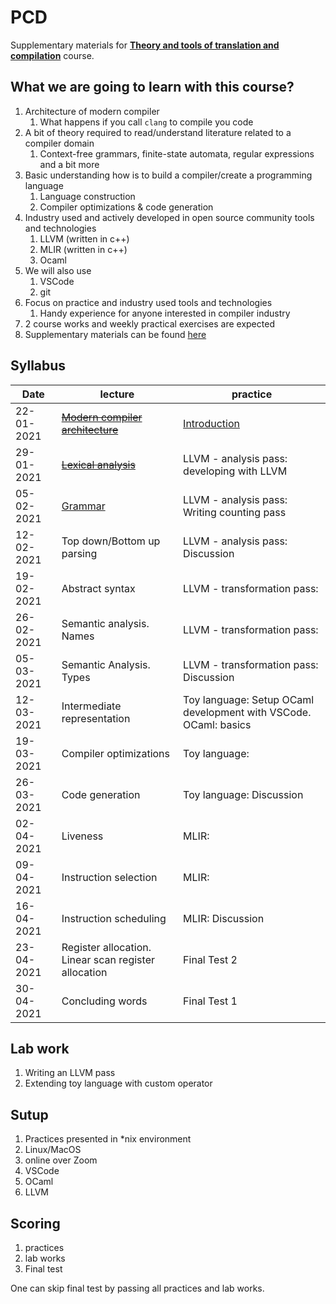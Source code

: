# PCD

Supplementary materials for [**Theory and tools of translation and compilation**](https://www.hse.ru/edu/courses/339578065) course.

## What we are going to learn with this course?

1. Architecture of modern compiler
    1. What happens if you call `clang` to compile you code
1. A bit of theory required to read/understand literature related to a compiler domain
    1. Context-free grammars, finite-state automata, regular expressions and a bit more
1. Basic understanding how is to build a compiler/create a programming language
    1. Language construction
    1. Compiler optimizations & code generation
1. Industry used and actively developed in open source community tools and technologies
    1. LLVM (written in c++)
    1. MLIR (written in c++)
    1. Ocaml
1. We will also use
    1. VSCode
    1. git
1. Focus on practice and industry used tools and technologies
    1. Handy experience for anyone interested in compiler industry
1. 2 course works and weekly practical exercises are expected
1. Supplementary materials can be found [here](links.md)

## Syllabus

| Date     | lecture                                                                           | practice                                    |
| -------- | --------------------------------------------------------------------------------- | ------------------------------------------- |
|22-01-2021|	[~~Modern compiler architecture~~](lectures/0-modern-compiler-architecture.md) | [Introduction](practices/p0/assignment.md)  |
|29-01-2021|	[~~Lexical analysis~~](lectures/1-lexical-analysis.md)                         | LLVM - analysis pass: developing with LLVM  |
|05-02-2021|	[Grammar](lectures/2-grammar.md)                                               | LLVM - analysis pass: Writing counting pass |
|12-02-2021|	Top down/Bottom up parsing                                                     | LLVM - analysis pass: Discussion |
|19-02-2021|	Abstract syntax                                                                | LLVM - transformation pass: |
|26-02-2021|	Semantic analysis. Names                                                       | LLVM - transformation pass: |
|05-03-2021|	Semantic Analysis. Types                                                       | LLVM - transformation pass: Discussion|
|12-03-2021|	Intermediate representation                                                    | Toy language: Setup OCaml development with VSCode. OCaml: basics |
|19-03-2021|	Compiler optimizations                                                         | Toy language: |
|26-03-2021|	Code generation                                                                | Toy language: Discussion |
|02-04-2021|	Liveness                                                                       | MLIR: |
|09-04-2021|	Instruction selection                                                          | MLIR: |
|16-04-2021|	Instruction scheduling                                                         | MLIR: Discussion |
|23-04-2021|	Register allocation. Linear scan register allocation                           | Final Test 2|
|30-04-2021|	Concluding words                                                               | Final Test 1|

## Lab work

1. Writing an LLVM pass
1. Extending toy language with custom operator

## Sutup

1. Practices presented in \*nix environment
1. Linux/MacOS
1. online over Zoom
1. VSCode
1. OCaml
1. LLVM

## Scoring

1. practices
1. lab works
1. Final test

One can skip final test by passing all practices and lab works.
